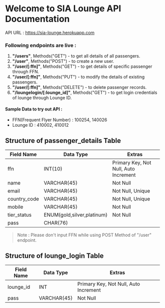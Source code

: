 # Welcome to SIA Lounge API Documentation

API URL : https://sia-lounge.herokuapp.com

### Following endpoints are live : 

1. **"/users"**, Methods("GET") - to get all details of all passengers.
2. **"/user"**, Methods("POST") -  to create a new user.
3. **"/user/[:ffn]"**, Methods("GET") - to get details of specific passenger through FFN.
4. **"/user/[:ffn]"**, Methods("PUT") - to modify the details of existing passengers.
5. **"/user/[:ffn]"**, Methods("DELETE") - to delete passenger records.
6. **"/loungelogin/[:lounge_id]"**, Methods("GET") - to get login credentials of lounge through Lounge ID.

#### Sample Data to try out API : 

* FFN(Frequent Flyer Number) : 100254, 140026
* Lounge ID : 410002, 410012

## Structure of passenger_details Table

| Field Name   |  Data Type                          |  Extras                                |
| ------------ | -------------                       | -------------------------------------- |            
| ffn          |  INT(10)                            | Primary Key, Not Null, Auto Increment  |
| name         |  VARCHAR(45)                        | Not Null                               |
| email        |  VARCHAR(45)                        | Not Null, Unique                       |
| country_code |  VARCHAR(45)                        | Not Null, Unique                       |
| mobile       |  VARCHAR(45)                        | Not Null                               |
| tier_status  |  ENUM(gold,silver,platinum)         | Not Null                               |
| pass         |  CHAR(76)                           |                                        |

> Note : Please don't input FFN while using POST Method of "/user" endpoint. 

## Structure of lounge_login Table

| Field Name   |  Data Type                          |  Extras                                |
| ------------ | -------------                       | -------------------------------------- |            
| lounge_id    |  INT                                | Primary Key, Not Null, Auto Increment  |
| pass         |  VARCHAR(45)                        | Not Null                               |
